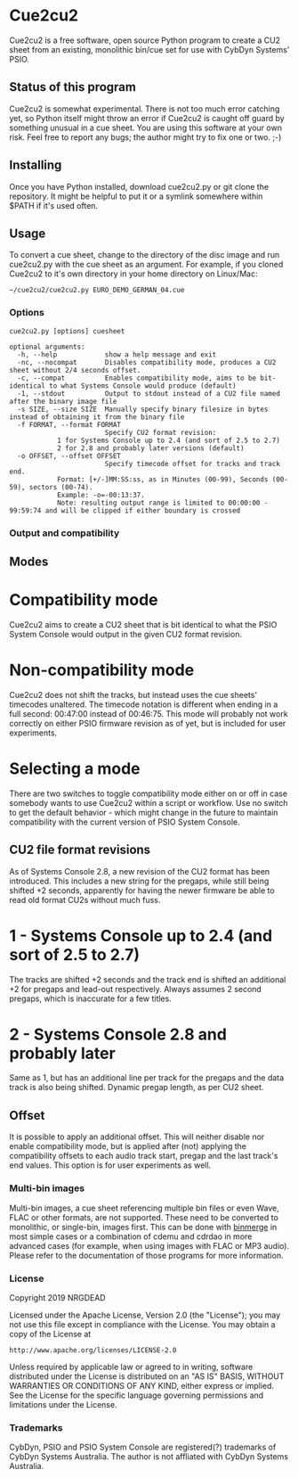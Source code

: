 # Cue2cu2
Cue2cu2 is a free software, open source Python program to create a CU2 sheet from an existing, monolithic bin/cue set for use with CybDyn Systems' PSIO.

## Status of this program
Cue2cu2 is somewhat experimental.
There is not too much error catching yet, so Python itself might throw an error if Cue2cu2 is caught off guard by something unusual in a cue sheet.
You are using this software at your own risk.
Feel free to report any bugs; the author might try to fix one or two. ;-)

## Installing
Once you have Python installed, download cue2cu2.py or git clone the repository. It might be helpful to put it or a symlink somewhere within $PATH if it's used often.

## Usage
To convert a cue sheet, change to the directory of the disc image and run cue2cu2.py with the cue sheet as an argument.
For example, if you cloned Cue2cu2 to it's own directory in your home directory on Linux/Mac:
```
~/cue2cu2/cue2cu2.py EURO_DEMO_GERMAN_04.cue
```
### Options
```
cue2cu2.py [options] cuesheet

optional arguments:
  -h, --help            show a help message and exit
  -nc, --nocompat       Disables compatibility mode, produces a CU2 sheet without 2/4 seconds offset. 
  -c, --compat          Enables compatibility mode, aims to be bit-identical to what Systems Console would produce (default)
  -1, --stdout          Output to stdout instead of a CU2 file named after the binary image file
  -s SIZE, --size SIZE  Manually specify binary filesize in bytes instead of obtaining it from the binary file
  -f FORMAT, --format FORMAT
                        Specify CU2 format revision:
			1 for Systems Console up to 2.4 (and sort of 2.5 to 2.7)
			2 for 2.8 and probably later versions (default)
  -o OFFSET, --offset OFFSET
                        Specify timecode offset for tracks and track end.
			Format: [+/-]MM:SS:ss, as in Minutes (00-99), Seconds (00-59), sectors (00-74).
			Example: -o=-00:13:37.
			Note: resulting output range is limited to 00:00:00 - 99:59:74 and will be clipped if either boundary is crossed

```

### Output and compatibility
## Modes
# Compatibility mode
Cue2cu2 aims to create a CU2 sheet that is bit identical to what the PSIO System Console would output in the given CU2 format revision.
# Non-compatibility mode
Cue2cu2 does not shift the tracks, but instead uses the cue sheets' timecodes unaltered. The timecode notation is different when ending in a full second: 00:47:00 instead of 00:46:75.
This mode will probably not work correctly on either PSIO firmware revision as of yet, but is included for user experiments.
# Selecting a mode
There are two switches to toggle compatibility mode either on or off in case somebody wants to use Cue2cu2 within a script or workflow. Use no switch to get the default behavior - which might change in the future to maintain compatibility with the current version of PSIO System Console.
## CU2 file format revisions
As of Systems Console 2.8, a new revision of the CU2 format has been introduced. This includes a new string for the pregaps, while still being shifted +2 seconds, apparently for having the newer firmware be able to read old format CU2s without much fuss.
# 1 - Systems Console up to 2.4 (and sort of 2.5 to 2.7)
The tracks are shifted +2 seconds and the track end is shifted an additional +2 for pregaps and lead-out respectively. Always assumes 2 second pregaps, which is inaccurate for a few titles.
# 2 - Systems Console 2.8 and probably later
Same as 1, but has an additional line per track for the pregaps and the data track is also being shifted. Dynamic pregap length, as per CU2 sheet.

## Offset
It is possible to apply an additional offset. This will neither disable nor enable compatibility mode, but is applied after (not) applying the compatibility offsets to each audio track start, pregap and the last track's end values. This option is for user experiments as well.

### Multi-bin images
Multi-bin images, a cue sheet referencing multiple bin files or even Wave, FLAC or other formats, are not supported. These need to be converted to monolithic, or single-bin, images first. This can be done with [binmerge](https://github.com/putnam/binmerge) in most simple cases or a combination of cdemu and cdrdao in more advanced cases (for example, when using images with FLAC or MP3 audio). Please refer to the documentation of those programs for more information.

### License
Copyright 2019 NRGDEAD

Licensed under the Apache License, Version 2.0 (the "License"); you may not use this file except in compliance with the License.
You may obtain a copy of the License at

    http://www.apache.org/licenses/LICENSE-2.0

Unless required by applicable law or agreed to in writing, software distributed under the License is distributed on an "AS IS" BASIS, WITHOUT WARRANTIES OR CONDITIONS OF ANY KIND, either express or implied.
See the License for the specific language governing permissions and limitations under the License.

### Trademarks
CybDyn, PSIO and PSIO System Console are registered(?) trademarks of CybDyn Systems Australia. The author is not affliated with CybDyn Systems Australia.
